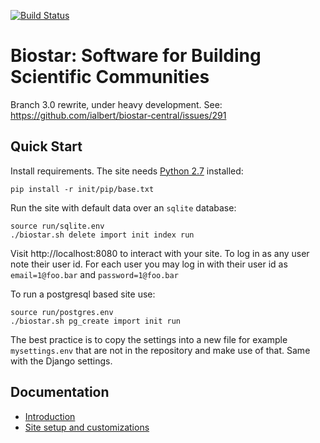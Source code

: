 [![Build Status](https://travis-ci.org/ialbert/biostar-central.svg?branch=3.0)](https://travis-ci.org/ialbert/biostar-central)

Biostar: Software for Building Scientific Communities
=====================================================

Branch 3.0 rewrite, under heavy development. See: https://github.com/ialbert/biostar-central/issues/291

Quick Start
-----------

Install requirements. The site needs [Python 2.7][python] installed:

	pip install -r init/pip/base.txt

Run the site with default data over an `sqlite` database:

	source run/sqlite.env
	./biostar.sh delete import init index run

Visit http://localhost:8080 to interact with your site. To log in as any user note their user id.
For each user you may log in with their user id as  `email=1@foo.bar` and `password=1@foo.bar`

To run a postgresql based site use:

	source run/postgres.env
	./biostar.sh pg_create import init run

The best practice is to copy the settings into a new file for example
`mysettings.env` that are not in the repository and make use of that.
Same with the Django settings.

Documentation
-------------

* [Introduction](docs/index.md)
* [Site setup and customizations](docs/setup.md)


[django]: http://www.djangoproject.com/
[python]: http://www.python.org/
